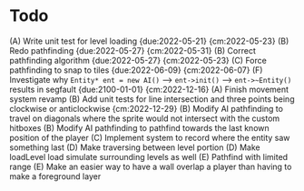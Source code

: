 # Todo

(A) Write unit test for level loading {due:2022-05-21} {cm:2022-05-23}
(B) Redo pathfinding {due:2022-05-27} {cm:2022-05-31}
(B) Correct pathfinding algorithm {due:2022-05-27} {cm:2022-05-23}
(C) Force pathfinding to snap to tiles {due:2022-06-09} {cm:2022-06-07}
(F) Investigate why `Entity* ent = new AI()` --> `ent->init()` --> `ent->~Entity()` results in segfault {due:2100-01-01} {cm:2022-12-16}
(A) Finish movement system revamp
(B) Add unit tests for line intersection and three points being clockwise or anticlockwise {cm:2022-12-29}
(B) Modify AI pathfinding to travel on diagonals where the sprite would not intersect with the custom hitboxes
(B) Modify AI pathfinding to pathfind towards the last known position of the player
(C) Implement system to record where the entity saw something last
(D) Make traversing between level portion
(D) Make loadLevel load simulate surrounding levels as well
(E) Pathfind with limited range
(E) Make an easier way to have a wall overlap a player than having to make a foreground layer
